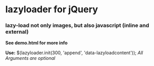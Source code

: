 lazyloader for jQuery
==========

### lazy-load not only images, but also javascript (inline and external)

**See demo.html for more info**

**Use:** $(lazyloader.init(300, 'append', 'data-lazyloadcontent'));
*All Arguments are optional*
